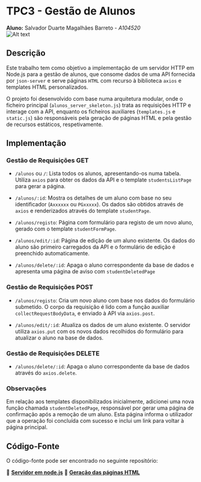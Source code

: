 # TPC3 - Gestão de Alunos 

**Aluno:** Salvador Duarte Magalhães Barreto - *A104520*  
![Alt text](https://github.com/R7ptide/EngWeb2025-A104520/blob/main/image.png)

## Descrição  

Este trabalho tem como objetivo a implementação de um servidor HTTP em Node.js para a gestão de alunos, que consome dados de uma API fornecida por `json-server` e serve páginas `HTML` com recurso à biblioteca `axios` e templates HTML personalizados.

O projeto foi desenvolvido com base numa arquitetura modular, onde o ficheiro principal (`alunos_server_skeleton.js`) trata as requisições HTTP e interage com a API, enquanto os ficheiros auxiliares (`templates.js` e `static.js`) são responsáveis pela geração de páginas HTML e pela gestão de recursos estáticos, respetivamente. 

## Implementação  

### Gestão de Requisições GET
- `/alunos` ou `/`:
Lista todos os alunos, apresentando-os numa tabela. Utiliza `axios` para obter os dados da API e o template `studentsListPage` para gerar a página.

- `/alunos/:id`:
Mostra os detalhes de um aluno com base no seu identificador (`Axxxxxx` ou `PGxxxxx`). Os dados são obtidos através de `axios` e renderizados através do template `studentPage`.

- `/alunos/registo`:
Página com formulário para registo de um novo aluno, gerado com o template `studentFormPage`.

- `/alunos/edit/:id`:
Página de edição de um aluno existente. Os dados do aluno são primeiro carregados da API e o formulário de edição é preenchido automaticamente.

- `/alunos/delete/:id`:
Apaga o aluno correspondente da base de dados e apresenta uma página de aviso com `studentDeletedPage`

### Gestão de Requisições POST
- `/alunos/registo`:
Cria um novo aluno com base nos dados do formulário submetido. O corpo da requisição é lido com a função auxiliar `collectRequestBodyData`, e enviado à API via `axios.post`.

- `/alunos/edit/:id`:
Atualiza os dados de um aluno existente. O servidor utiliza `axios.put` com os novos dados recolhidos do formulário para atualizar o aluno na base de dados.

### Gestão de Requisições DELETE
- `/alunos/delete/:id`:
Apaga o aluno correspondente da base de dados através do `axios.delete`.

### Observações
Em relação aos templates disponibilizados inicialmente, adicionei uma nova função chamada `studentDeletedPage`, responsável por gerar uma página de confirmação após a remoção de um aluno. Esta página informa o utilizador que a operação foi concluída com sucesso e inclui um link para voltar à página principal.

## Código-Fonte  

O código-fonte pode ser encontrado no seguinte repositório:  

📌 [**Servidor em node.js**](https://github.com/R7ptide/EngWeb2025-A104520/blob/main/TPC3/alunos_server_skeleton.js) 
📌 [**Geração das páginas HTML**](https://github.com/R7ptide/EngWeb2025-A104520/blob/main/TPC2/templates.js)   
